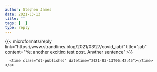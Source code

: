 ```yaml
---
author: Stephen James
date: 2021-03-13
title: ""
tags: [  ]
type: reply
---
```

<div class="h-entry">
	{{< microformats/reply link="https://www.strandlines.blog/2021/03/27/covid_jab/" title="jab" content="Yet another exciting test post. Another sentence" >}}

 	  <time class="dt-published" datetime="2021-03-13T06:42:45"></time>
	</a>
</p>
</div>